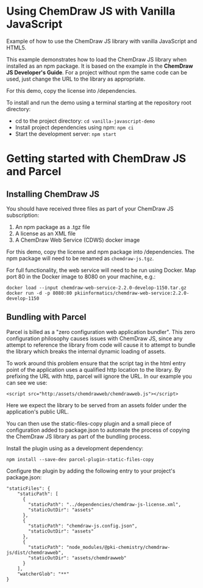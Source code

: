 # Using ChemDraw JS with Vanilla JavaScript

Example of how to use the ChemDraw JS library with vanilla JavaScript and HTML5.

This example demonstrates how to load the ChemDraw JS library when installed as an npm package. It is based on the example in the __ChemDraw JS Developer's Guide__. For a project without npm the same code can be used, just change the URL to the library as appropriate.

For this demo, copy the license into /dependencies.

To install and run the demo using a terminal starting at the repository root directory:

- cd to the project directory: `cd vanilla-javascript-demo`
- Install project dependencies using npm: `npm ci`
- Start the development server: `npm start`

# Getting started with ChemDraw JS and Parcel

## Installing ChemDraw JS

You should have received three files as part of your ChemDraw JS subscription:

1. An npm package as a .tgz file
2. A license as an XML file
3. A ChemDraw Web Service (CDWS) docker image

For this demo, copy the license and npm package into /dependencies. The npm package will need to be renamed as `chemdraw-js.tgz`.

For full functionality, the web service will need to be run using Docker. Map port 80 in the Docker image to 8080 on your machine, e.g.:
```
docker load --input chemdraw-web-service-2.2.0-develop-1150.tar.gz
docker run -d -p 8080:80 pkiinformatics/chemdraw-web-service:2.2.0-develop-1150
```

## Bundling with Parcel

Parcel is billed as a "zero configuration web application bundler". This zero configuration philosophy causes issues with ChemDraw JS, since any attempt to reference the library from code will cause it to attempt to bundle the library which breaks the internal dynamic loading of assets.

To work around this problem ensure that the script tag in the html entry point of the application uses a qualified http location to the library. By prefixing the URL with http, parcel will ignore the URL. In our example you can see we use:

`<script src="http:/assets/chemdrawweb/chemdrawweb.js"></script>`

Here we expect the library to be served from an assets folder under the application's public URL.

You can then use the static-files-copy plugin and a small piece of configuration added to package.json to automate the process of copying the ChemDraw JS library as part of the bundling process.

Install the plugin using as a development dependency:

`npm install --save-dev parcel-plugin-static-files-copy`

Configure the plugin by adding the following entry to your project's package.json:

```
"staticFiles": {
    "staticPath": [
      {
        "staticPath": "../dependencies/chemdraw-js-license.xml",
        "staticOutDir": "assets"
      },
      {
        "staticPath": "chemdraw-js.config.json",
        "staticOutDir": "assets"
      },
      {
        "staticPath": "node_modules/@pki-chemistry/chemdraw-js/dist/chemdrawweb",
        "staticOutDir": "assets/chemdrawweb"
      }
    ],
    "watcherGlob": "**"
}
```
